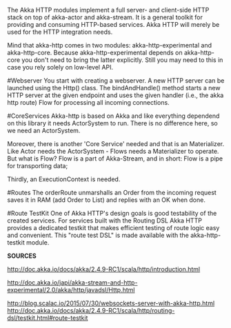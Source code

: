 
The Akka HTTP modules implement a full server- and client-side HTTP stack on top of akka-actor and akka-stream. It is a general toolkit for providing and consuming HTTP-based services. 
Akka HTTP will merely be used for the HTTP integration needs.

Mind that akka-http comes in two modules: akka-http-experimental and akka-http-core. Because akka-http-experimental depends on akka-http-core you don't need to bring the latter explicitly. Still you may need to this in case you rely solely on low-level API.

#Webserver
You start with creating a webserver. A new HTTP server can be launched using the Http() class. The bindAndHandle() method starts a new HTTP server at the given endpoint and uses the given handler (i.e., the akka http route) Flow for processing all incoming connections.

#CoreServices
Akka-http is based on Akka and like everything dependend on this library it needs ActorSystem to run. There is no difference here, so we need an ActorSystem. 

Moreover, there is another 'Core Service' needed and that is an Materializer. Like Actor needs the ActorSystem - Flows needs a Materializer to operate. But what is Flow? Flow is a part of Akka-Stream, and in short: Flow is a pipe for transporting data;

Thirdly, an ExecutionContext is needed. 


#Routes
The orderRoute unmarshalls an Order from the incoming request saves it in RAM (add Order to List) and replies with an OK when done.

#Route TestKit
One of Akka HTTP's design goals is good testability of the created services. For services built with the Routing DSL Akka HTTP provides a dedicated testkit that makes efficient testing of route logic easy and convenient.
This "route test DSL" is made available with the akka-http-testkit module.







**SOURCES**

http://doc.akka.io/docs/akka/2.4.9-RC1/scala/http/introduction.html

http://doc.akka.io/japi/akka-stream-and-http-experimental/2.0/akka/http/javadsl/Http.html

http://blog.scalac.io/2015/07/30/websockets-server-with-akka-http.html
http://doc.akka.io/docs/akka/2.4.9-RC1/scala/http/routing-dsl/testkit.html#route-testkit
